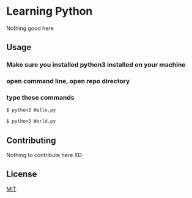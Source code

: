 # Learning Python

Nothing good here

## Usage

### Make sure you installed python3 installed on your machine
### open command line, open repo directory
### type these commands
```bash
$ python3 Hello.py
```

```bash
$ python3 World.py
```

## Contributing
Nothing to contribute here XD

## License
[MIT](https://choosealicense.com/licenses/mit/)